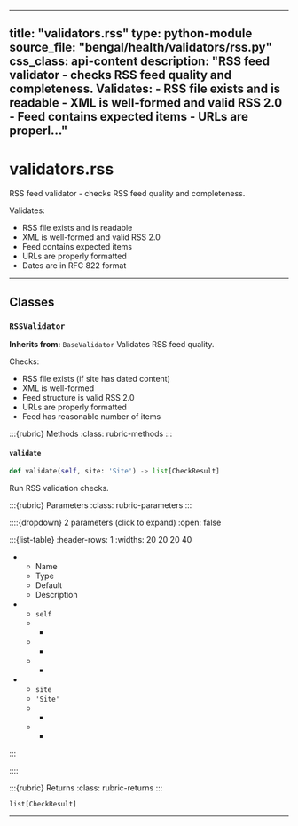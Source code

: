 
---
title: "validators.rss"
type: python-module
source_file: "bengal/health/validators/rss.py"
css_class: api-content
description: "RSS feed validator - checks RSS feed quality and completeness.  Validates: - RSS file exists and is readable - XML is well-formed and valid RSS 2.0 - Feed contains expected items - URLs are properl..."
---

# validators.rss

RSS feed validator - checks RSS feed quality and completeness.

Validates:
- RSS file exists and is readable
- XML is well-formed and valid RSS 2.0
- Feed contains expected items
- URLs are properly formatted
- Dates are in RFC 822 format

---

## Classes

### `RSSValidator`

**Inherits from:** `BaseValidator`
Validates RSS feed quality.

Checks:
- RSS file exists (if site has dated content)
- XML is well-formed
- Feed structure is valid RSS 2.0
- URLs are properly formatted
- Feed has reasonable number of items




:::{rubric} Methods
:class: rubric-methods
:::
#### `validate`
```python
def validate(self, site: 'Site') -> list[CheckResult]
```

Run RSS validation checks.



:::{rubric} Parameters
:class: rubric-parameters
:::

::::{dropdown} 2 parameters (click to expand)
:open: false

:::{list-table}
:header-rows: 1
:widths: 20 20 20 40

* - Name
  - Type
  - Default
  - Description
* - `self`
  - -
  - -
  - -
* - `site`
  - `'Site'`
  - -
  - -
:::

::::

:::{rubric} Returns
:class: rubric-returns
:::

`list[CheckResult]`




---


